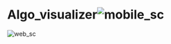 # Algo_visualizer![mobile_sc](https://user-images.githubusercontent.com/58409263/183003586-6e2d31af-9d88-4d0e-adfe-412b9ebe4922.jpg)
![web_sc](https://user-images.githubusercontent.com/58409263/183003597-ff83f9bb-bff7-4679-be56-082c078b50d3.jpg)
